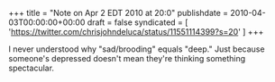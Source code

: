 +++
title = "Note on Apr 2 EDT 2010 at 20:0"
publishdate = 2010-04-03T00:00:00+00:00
draft = false
syndicated = [ 'https://twitter.com/chrisjohndeluca/status/11551114399?s=20' ]
+++

I never understood why "sad/brooding" equals "deep."  Just because someone's depressed doesn't mean they're thinking something spectacular.
